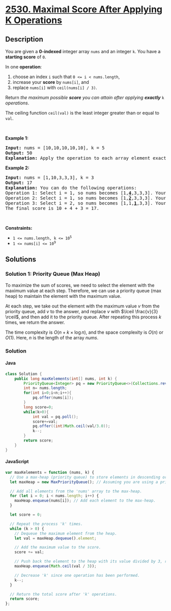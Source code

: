 # [2530. Maximal Score After Applying K Operations](https://leetcode.com/problems/maximal-score-after-applying-k-operations)

## Description

<!-- description:start -->

<p>You are given a <strong>0-indexed</strong> integer array <code>nums</code> and an integer <code>k</code>. You have a <strong>starting score</strong> of <code>0</code>.</p>

<p>In one <strong>operation</strong>:</p>

<ol>
	<li>choose an index <code>i</code> such that <code>0 &lt;= i &lt; nums.length</code>,</li>
	<li>increase your <strong>score</strong> by <code>nums[i]</code>, and</li>
	<li>replace <code>nums[i]</code> with <code>ceil(nums[i] / 3)</code>.</li>
</ol>

<p>Return <em>the maximum possible <strong>score</strong> you can attain after applying <strong>exactly</strong></em> <code>k</code> <em>operations</em>.</p>

<p>The ceiling function <code>ceil(val)</code> is the least integer greater than or equal to <code>val</code>.</p>

<p>&nbsp;</p>
<p><strong>Example 1:</strong></p>

<pre>
<strong>Input:</strong> nums = [10,10,10,10,10], k = 5
<strong>Output:</strong> 50
<strong>Explanation:</strong> Apply the operation to each array element exactly once. The final score is 10 + 10 + 10 + 10 + 10 = 50.
</pre>

<p><strong>Example 2:</strong></p>

<pre>
<strong>Input:</strong> nums = [1,10,3,3,3], k = 3
<strong>Output:</strong> 17
<strong>Explanation: </strong>You can do the following operations:
Operation 1: Select i = 1, so nums becomes [1,<strong><u>4</u></strong>,3,3,3]. Your score increases by 10.
Operation 2: Select i = 1, so nums becomes [1,<strong><u>2</u></strong>,3,3,3]. Your score increases by 4.
Operation 3: Select i = 2, so nums becomes [1,1,<u><strong>1</strong></u>,3,3]. Your score increases by 3.
The final score is 10 + 4 + 3 = 17.
</pre>

<p>&nbsp;</p>
<p><strong>Constraints:</strong></p>

<ul>
	<li><code>1 &lt;= nums.length, k &lt;= 10<sup>5</sup></code></li>
	<li><code>1 &lt;= nums[i] &lt;= 10<sup>9</sup></code></li>
</ul>

<!-- description:end -->

## Solutions

<!-- solution:start -->

### Solution 1: Priority Queue (Max Heap)

To maximize the sum of scores, we need to select the element with the maximum value at each step. Therefore, we can use a priority queue (max heap) to maintain the element with the maximum value.

At each step, we take out the element with the maximum value $v$ from the priority queue, add $v$ to the answer, and replace $v$ with $\lceil \frac{v}{3} \rceil$, and then add it to the priority queue. After repeating this process $k$ times, we return the answer.

The time complexity is $O(n + k \times \log n)$, and the space complexity is $O(n)$ or $O(1)$. Here, $n$ is the length of the array $nums$.

### Solution

#### Java

```java
class Solution {
    public long maxKelements(int[] nums, int k) {
        PriorityQueue<Integer> pq = new PriorityQueue<>(Collections.reverseOrder());
        int n= nums.length;
        for(int i=0;i<n;i++){
            pq.offer(nums[i]);
        }
        long score=0;
        while(k>0){
            int val = pq.poll();
            score+=val;
            pq.offer((int)Math.ceil(val/3.0));
            k--;
        }
        return score;
    }
}
```

#### JavaScript

```js
var maxKelements = function (nums, k) {
  // Use a max-heap (priority queue) to store elements in descending order.
  let maxHeap = new MaxPriorityQueue(); // Assuming you are using a priority queue library.

  // Add all elements from the 'nums' array to the max-heap.
  for (let i = 0; i < nums.length; i++) {
    maxHeap.enqueue(nums[i]); // Add each element to the max-heap.
  }

  let score = 0;

  // Repeat the process 'k' times.
  while (k > 0) {
    // Dequeue the maximum element from the heap.
    let val = maxHeap.dequeue().element;

    // Add the maximum value to the score.
    score += val;

    // Push back the element to the heap with its value divided by 3, rounded up.
    maxHeap.enqueue(Math.ceil(val / 3));

    // Decrease 'k' since one operation has been performed.
    k--;
  }

  // Return the total score after 'k' operations.
  return score;
};
```
